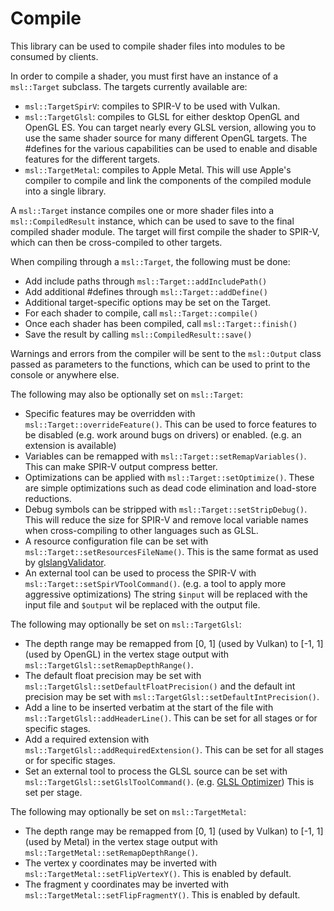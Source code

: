 # Compile

This library can be used to compile shader files into modules to be consumed by clients.

In order to compile a shader, you must first have an instance of a `msl::Target` subclass. The targets currently available are:

* `msl::TargetSpirV`: compiles to SPIR-V to be used with Vulkan.
* `msl::TargetGlsl`: compiles to GLSL for either desktop OpenGL and OpenGL ES. You can target nearly every GLSL version, allowing you to use the same shader source for many different OpenGL targets. The \#defines for the various capabilities can be used to enable and disable features for the different targets.
* `msl::TargetMetal`: compiles to Apple Metal. This will use Apple's compiler to compile and link the components of the compiled module into a single library.

A `msl::Target` instance compiles one or more shader files into a `msl::CompiledResult` instance, which can be used to save to the final compiled shader module. The target will first compile the shader to SPIR-V, which can then be cross-compiled to other targets.

When compiling through a `msl::Target`, the following must be done:

* Add include paths through `msl::Target::addIncludePath()`
* Add additional \#defines through `msl::Target::addDefine()`
* Additional target-specific options may be set on the Target.
* For each shader to compile, call `msl::Target::compile()`
* Once each shader has been compiled, call `msl::Target::finish()`
* Save the result by calling `msl::CompiledResult::save()`

Warnings and errors from the compiler will be sent to the `msl::Output` class passed as parameters to the functions, which can be used to print to the console or anywhere else.

The following may also be optionally set on `msl::Target`:

* Specific features may be overridden with `msl::Target::overrideFeature()`. This can be used to force features to be disabled (e.g. work around bugs on drivers) or enabled. (e.g. an extension is available)
* Variables can be remapped with `msl::Target::setRemapVariables()`. This can make SPIR-V output compress better.
* Optimizations can be applied with `msl::Target::setOptimize()`. These are simple optimizations such as dead code elimination and load-store reductions.
* Debug symbols can be stripped with `msl::Target::setStripDebug()`. This will reduce the size for SPIR-V and remove local variable names when cross-compiling to other languages such as GLSL.
* A resource configuration file can be set with `msl::Target::setResourcesFileName()`. This is the same format as used by [glslangValidator](https://www.khronos.org/opengles/sdk/tools/Reference-Compiler/).
* An external tool can be used to process the SPIR-V with `msl::Target::setSpirVToolCommand()`. (e.g. a tool to apply more aggressive optimizations) The string `$input` will be replaced with the input file and `$output` wil be replaced with the output file.

The following may optionally be set on `msl::TargetGlsl`:

* The depth range may be remapped from \[0, 1\] (used by Vulkan) to \[-1, 1\] (used by OpenGL) in the vertex stage output with `msl::TargetGlsl::setRemapDepthRange()`.
* The default float precision may be set with `msl::TargetGlsl::setDefaultFloatPrecision()` and the default int precision may be set with `msl::TargetGlsl::setDefaultIntPrecision()`.
* Add a line to be inserted verbatim at the start of the file with `msl::TargetGlsl::addHeaderLine()`. This can be set for all stages or for specific stages.
* Add a required extension with `msl::TargetGlsl::addRequiredExtension()`. This can be set for all stages or for specific stages.
* Set an external tool to process the GLSL source can be set with `msl::TargetGlsl::setGlslToolCommand()`. (e.g. [GLSL Optimizer](https://github.com/aras-p/glsl-optimizer)) This is set per stage.

The following may optionally be set on `msl::TargetMetal`:

* The depth range may be remapped from \[0, 1\] (used by Vulkan) to \[-1, 1\] (used by Metal) in the vertex stage output with `msl::TargetMetal::setRemapDepthRange()`.
* The vertex y coordinates may be inverted with `msl::TargetMetal::setFlipVertexY()`. This is enabled by default.
* The fragment y coordinates may be inverted with `msl::TargetMetal::setFlipFragmentY()`. This is enabled by default.

